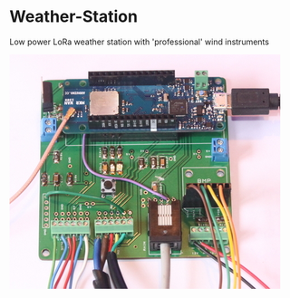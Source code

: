 # Weather-Station
Low power LoRa weather station with 'professional' wind instruments

<img src="https://github.com/paddygoat/Weather-Station/blob/master/Arduino/weatherstation.jpg" />

